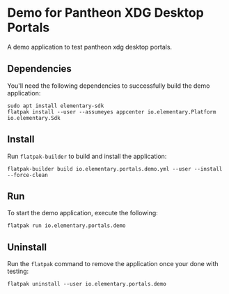 # Demo for Pantheon XDG Desktop Portals

A demo application to test pantheon xdg desktop portals.

## Dependencies

You'll need the following dependencies to successfully build the demo application:

    sudo apt install elementary-sdk
    flatpak install --user --assumeyes appcenter io.elementary.Platform io.elementary.Sdk

## Install

Run `flatpak-builder` to build and install the application:

    flatpak-builder build io.elementary.portals.demo.yml --user --install --force-clean

## Run

To start the demo application, execute the following:

    flatpak run io.elementary.portals.demo

## Uninstall

Run the `flatpak` command to remove the application once your done with testing:

    flatpak uninstall --user io.elementary.portals.demo
